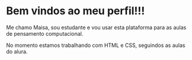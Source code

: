 # Bem vindos ao meu perfil!!!

Me chamo Maisa, sou estudante e vou usar esta plataforma para as aulas de pensamento computacional.

No momento estamos trabalhando com HTML e CSS, seguindos as aulas do alura.
